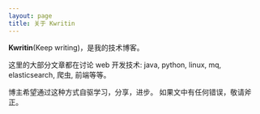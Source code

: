 ```yaml
---
layout: page
title: 关于 Kwritin
---
```


**Kwritin**(Keep writing)，是我的技术博客。

这里的大部分文章都在讨论 web 开发技术: java, python, linux, mq, elasticsearch, 爬虫, 前端等等。

博主希望通过这种方式自驱学习，分享，进步。
如果文中有任何错误，敬请斧正。